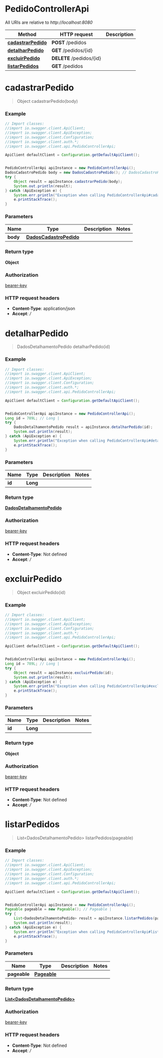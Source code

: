 # PedidoControllerApi

All URIs are relative to *http://localhost:8080*

Method | HTTP request | Description
------------- | ------------- | -------------
[**cadastrarPedido**](PedidoControllerApi.md#cadastrarPedido) | **POST** /pedidos | 
[**detalharPedido**](PedidoControllerApi.md#detalharPedido) | **GET** /pedidos/{id} | 
[**excluirPedido**](PedidoControllerApi.md#excluirPedido) | **DELETE** /pedidos/{id} | 
[**listarPedidos**](PedidoControllerApi.md#listarPedidos) | **GET** /pedidos | 

<a name="cadastrarPedido"></a>
# **cadastrarPedido**
> Object cadastrarPedido(body)



### Example
```java
// Import classes:
//import io.swagger.client.ApiClient;
//import io.swagger.client.ApiException;
//import io.swagger.client.Configuration;
//import io.swagger.client.auth.*;
//import io.swagger.client.api.PedidoControllerApi;

ApiClient defaultClient = Configuration.getDefaultApiClient();


PedidoControllerApi apiInstance = new PedidoControllerApi();
DadosCadastroPedido body = new DadosCadastroPedido(); // DadosCadastroPedido | 
try {
    Object result = apiInstance.cadastrarPedido(body);
    System.out.println(result);
} catch (ApiException e) {
    System.err.println("Exception when calling PedidoControllerApi#cadastrarPedido");
    e.printStackTrace();
}
```

### Parameters

Name | Type | Description  | Notes
------------- | ------------- | ------------- | -------------
 **body** | [**DadosCadastroPedido**](DadosCadastroPedido.md)|  |

### Return type

**Object**

### Authorization

[bearer-key](../README.md#bearer-key)

### HTTP request headers

 - **Content-Type**: application/json
 - **Accept**: */*

<a name="detalharPedido"></a>
# **detalharPedido**
> DadosDetalhamentoPedido detalharPedido(id)



### Example
```java
// Import classes:
//import io.swagger.client.ApiClient;
//import io.swagger.client.ApiException;
//import io.swagger.client.Configuration;
//import io.swagger.client.auth.*;
//import io.swagger.client.api.PedidoControllerApi;

ApiClient defaultClient = Configuration.getDefaultApiClient();


PedidoControllerApi apiInstance = new PedidoControllerApi();
Long id = 789L; // Long | 
try {
    DadosDetalhamentoPedido result = apiInstance.detalharPedido(id);
    System.out.println(result);
} catch (ApiException e) {
    System.err.println("Exception when calling PedidoControllerApi#detalharPedido");
    e.printStackTrace();
}
```

### Parameters

Name | Type | Description  | Notes
------------- | ------------- | ------------- | -------------
 **id** | **Long**|  |

### Return type

[**DadosDetalhamentoPedido**](DadosDetalhamentoPedido.md)

### Authorization

[bearer-key](../README.md#bearer-key)

### HTTP request headers

 - **Content-Type**: Not defined
 - **Accept**: */*

<a name="excluirPedido"></a>
# **excluirPedido**
> Object excluirPedido(id)



### Example
```java
// Import classes:
//import io.swagger.client.ApiClient;
//import io.swagger.client.ApiException;
//import io.swagger.client.Configuration;
//import io.swagger.client.auth.*;
//import io.swagger.client.api.PedidoControllerApi;

ApiClient defaultClient = Configuration.getDefaultApiClient();


PedidoControllerApi apiInstance = new PedidoControllerApi();
Long id = 789L; // Long | 
try {
    Object result = apiInstance.excluirPedido(id);
    System.out.println(result);
} catch (ApiException e) {
    System.err.println("Exception when calling PedidoControllerApi#excluirPedido");
    e.printStackTrace();
}
```

### Parameters

Name | Type | Description  | Notes
------------- | ------------- | ------------- | -------------
 **id** | **Long**|  |

### Return type

**Object**

### Authorization

[bearer-key](../README.md#bearer-key)

### HTTP request headers

 - **Content-Type**: Not defined
 - **Accept**: */*

<a name="listarPedidos"></a>
# **listarPedidos**
> List&lt;DadosDetalhamentoPedido&gt; listarPedidos(pageable)



### Example
```java
// Import classes:
//import io.swagger.client.ApiClient;
//import io.swagger.client.ApiException;
//import io.swagger.client.Configuration;
//import io.swagger.client.auth.*;
//import io.swagger.client.api.PedidoControllerApi;

ApiClient defaultClient = Configuration.getDefaultApiClient();


PedidoControllerApi apiInstance = new PedidoControllerApi();
Pageable pageable = new Pageable(); // Pageable | 
try {
    List<DadosDetalhamentoPedido> result = apiInstance.listarPedidos(pageable);
    System.out.println(result);
} catch (ApiException e) {
    System.err.println("Exception when calling PedidoControllerApi#listarPedidos");
    e.printStackTrace();
}
```

### Parameters

Name | Type | Description  | Notes
------------- | ------------- | ------------- | -------------
 **pageable** | [**Pageable**](.md)|  |

### Return type

[**List&lt;DadosDetalhamentoPedido&gt;**](DadosDetalhamentoPedido.md)

### Authorization

[bearer-key](../README.md#bearer-key)

### HTTP request headers

 - **Content-Type**: Not defined
 - **Accept**: */*

